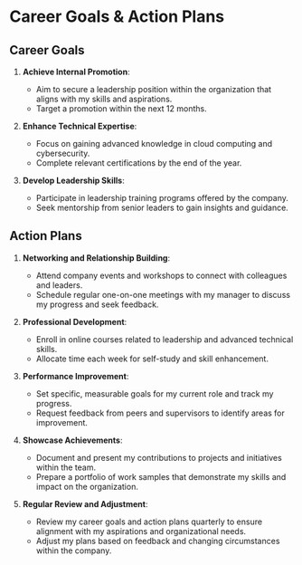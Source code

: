 # Career Goals & Action Plans

## Career Goals

1. **Achieve Internal Promotion**: 
   - Aim to secure a leadership position within the organization that aligns with my skills and aspirations.
   - Target a promotion within the next 12 months.

2. **Enhance Technical Expertise**: 
   - Focus on gaining advanced knowledge in cloud computing and cybersecurity.
   - Complete relevant certifications by the end of the year.

3. **Develop Leadership Skills**: 
   - Participate in leadership training programs offered by the company.
   - Seek mentorship from senior leaders to gain insights and guidance.

## Action Plans

1. **Networking and Relationship Building**:
   - Attend company events and workshops to connect with colleagues and leaders.
   - Schedule regular one-on-one meetings with my manager to discuss my progress and seek feedback.

2. **Professional Development**:
   - Enroll in online courses related to leadership and advanced technical skills.
   - Allocate time each week for self-study and skill enhancement.

3. **Performance Improvement**:
   - Set specific, measurable goals for my current role and track my progress.
   - Request feedback from peers and supervisors to identify areas for improvement.

4. **Showcase Achievements**:
   - Document and present my contributions to projects and initiatives within the team.
   - Prepare a portfolio of work samples that demonstrate my skills and impact on the organization.

5. **Regular Review and Adjustment**:
   - Review my career goals and action plans quarterly to ensure alignment with my aspirations and organizational needs.
   - Adjust my plans based on feedback and changing circumstances within the company.